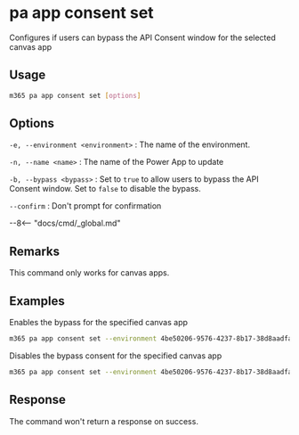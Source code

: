 # pa app consent set

Configures if users can bypass the API Consent window for the selected canvas app

## Usage

```sh
m365 pa app consent set [options]
```

## Options

`-e, --environment <environment>`
: The name of the environment.

`-n, --name <name>`
: The name of the Power App to update

`-b, --bypass <bypass>`
: Set to `true` to allow users to bypass the API Consent window. Set to `false` to disable the bypass.

`--confirm`
: Don't prompt for confirmation

--8<-- "docs/cmd/_global.md"

## Remarks

This command only works for canvas apps.

## Examples

Enables the bypass for the specified canvas app

```sh
m365 pa app consent set --environment 4be50206-9576-4237-8b17-38d8aadfaa36 --name 3989cb59-ce1a-4a5c-bb78-257c5c39381d --bypass true
```

Disables the bypass consent for the specified canvas app

```sh
m365 pa app consent set --environment 4be50206-9576-4237-8b17-38d8aadfaa36 --name 3989cb59-ce1a-4a5c-bb78-257c5c39381d --bypass false --confirm
```

## Response

The command won't return a response on success.
